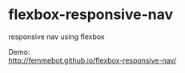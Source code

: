 # flexbox-responsive-nav  
responsive nav using flexbox  

Demo:  
http://femmebot.github.io/flexbox-responsive-nav/  
